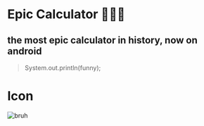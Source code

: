 # **Epic Calculator 💯😱😱**
## the most epic calculator in history, now on **android**
> System.out.println(funny);
# Icon
![bruh](https://i.ibb.co/L1nzDVb/BESTICONEVER.png)
